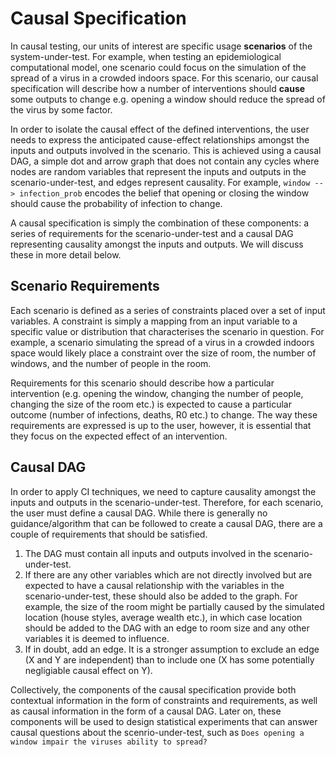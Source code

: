 # Causal Specification
In causal testing, our units of interest are specific usage **scenarios** of the system-under-test. For example, when testing an epidemiological computational model, one scenario could focus on the simulation of the spread of a virus in a crowded indoors space. For this scenario, our causal specification will describe how a number of interventions should **cause** some outputs to change e.g. opening a window should reduce the spread of the virus by some factor.

In order to isolate the causal effect of the defined interventions, the user needs to express the anticipated cause-effect relationships amongst the inputs and outputs involved in the scenario. This is achieved using a causal DAG, a simple dot and arrow graph that does not contain any cycles where nodes are random variables that represent the inputs and outputs in the scenario-under-test, and edges represent causality. For example, `window --> infection_prob` encodes the belief that opening or closing the window should cause the probability of infection to change. 

A causal specification is simply the combination of these components: a series of requirements for the scenario-under-test and a causal DAG representing causality amongst the inputs and outputs. We will discuss these in more detail below.

## Scenario Requirements
Each scenario is defined as a series of constraints placed over a set of input variables. A constraint is simply a mapping from an input variable to a specific value or distribution that characterises the scenario in question. For example, a scenario simulating the spread of a virus in a crowded indoors space would likely place a constraint over the size of room, the number of windows, and the number of people in the room.

Requirements for this scenario should describe how a particular intervention (e.g. opening the window, changing the number of people, changing the size of the room etc.) is expected to cause a particular outcome (number of infections, deaths, R0 etc.) to change. The way these requirements are expressed is up to the user, however, it is essential that they focus on the expected effect of an intervention.


## Causal DAG
In order to apply CI techniques, we need to capture causality amongst the inputs and outputs in the scenario-under-test. Therefore, for each scenario, the user must define a causal DAG. While there is generally no guidance/algorithm that can be followed to create a causal DAG, there are a couple of requirements that should be satisfied.
1. The DAG must contain all inputs and outputs involved in the scenario-under-test.
2. If there are any other variables which are not directly involved but are expected to have a causal relationship with the variables in the scenario-under-test, these should also be added to the graph. For example, the size of the room might be partially caused by the simulated location (house styles, average wealth etc.), in which case location should be added to the DAG with an edge to room size and any other variables it is deemed to influence.
3. If in doubt, add an edge. It is a stronger assumption to exclude an edge (X and Y are independent) than to include one (X has some potentially negligiable causal effect on Y).

Collectively, the components of the causal specification provide both contextual information in the form of constraints and requirements, as well as causal information in the form of a causal DAG. Later on, these components will be used to design statistical experiments that can answer causal questions about the scenrio-under-test, such as `Does opening a window impair the viruses ability to spread?`
